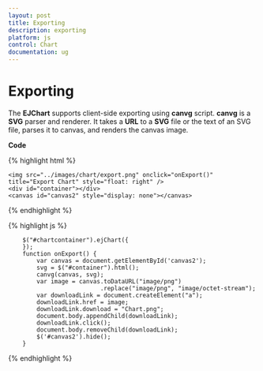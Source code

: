 ```yaml
---
layout: post
title: Exporting
description: exporting
platform: js
control: Chart
documentation: ug
---
```


# Exporting

The **EJChart** supports client-side exporting using **canvg** script. **canvg** is a **SVG** parser and renderer. It takes a **URL** to a **SVG** file or the text of an SVG file, parses it to canvas, and renders the canvas image. 

**Code**

{% highlight html %}

    <img src="../images/chart/export.png" onclick="onExport()" title="Export Chart" style="float: right" />
    <div id="container"></div>
    <canvas id="canvas2" style="display: none"></canvas>

{% endhighlight %}

{% highlight js %}    

        $("#chartcontainer").ejChart({   
        });
        function onExport() {
            var canvas = document.getElementById('canvas2');
            svg = $("#container").html();
            canvg(canvas, svg);
            var image = canvas.toDataURL("image/png")
                              .replace("image/png", "image/octet-stream");
            var downloadLink = document.createElement("a");
            downloadLink.href = image;
            downloadLink.download = "Chart.png";
            document.body.appendChild(downloadLink);
            downloadLink.click();
            document.body.removeChild(downloadLink);
            $('#canvas2').hide();
        }         


{% endhighlight %}



